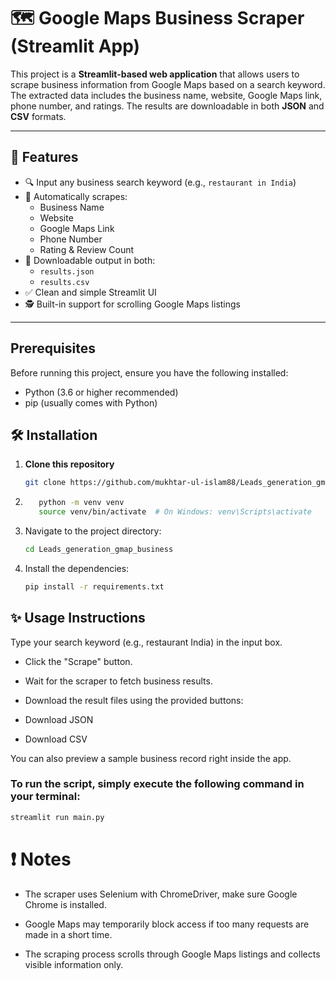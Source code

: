 # 🗺️ Google Maps Business Scraper (Streamlit App)

This project is a **Streamlit-based web application** that allows users to scrape business information from Google Maps based on a search keyword. The extracted data includes the business name, website, Google Maps link, phone number, and ratings. The results are downloadable in both **JSON** and **CSV** formats.

---

## 🚀 Features

- 🔍 Input any business search keyword (e.g., `restaurant in India`)
- 🧠 Automatically scrapes:
  - Business Name
  - Website
  - Google Maps Link
  - Phone Number
  - Rating & Review Count
- 📁 Downloadable output in both:
  - `results.json`
  - `results.csv`
- ✅ Clean and simple Streamlit UI
- 🕵️ Built-in support for scrolling Google Maps listings

---

## Prerequisites

Before running this project, ensure you have the following installed:
- Python (3.6 or higher recommended)
- pip (usually comes with Python)

## 🛠 Installation

1. **Clone this repository**

   ```bash
   git clone https://github.com/mukhtar-ul-islam88/Leads_generation_gmap_business.git
   
   ```

2.   ```bash
        python -m venv venv
        source venv/bin/activate  # On Windows: venv\Scripts\activate      
        ```
3. Navigate to the project directory:
   ```bash
   cd Leads_generation_gmap_business
   ```
4. Install the dependencies:
   ```bash
   pip install -r requirements.txt
   ```



## ✨ Usage Instructions
Type your search keyword (e.g., restaurant India) in the input box.

- Click the "Scrape" button.

- Wait for the scraper to fetch business results.

- Download the result files using the provided buttons:

- Download JSON

- Download CSV

You can also preview a sample business record right inside the app.

### To run the script, simply execute the following command in your terminal:

```bash
streamlit run main.py
```


# ❗ Notes
- The scraper uses Selenium with ChromeDriver, make sure Google Chrome is installed.

- Google Maps may temporarily block access if too many requests are made in a short time.

- The scraping process scrolls through Google Maps listings and collects visible information only.

